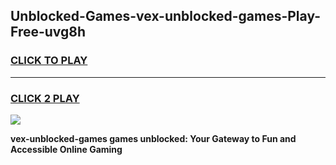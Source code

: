 
## Unblocked-Games-vex-unblocked-games-Play-Free-uvg8h
<h3>
<a href="https://premium76.site?title=vex-unblocked-games&ref=09A">CLICK TO PLAY</a></h3>
<hr>

<h3>
<a href="https://premium76.site?title=vex-unblocked-games&ref=09A">CLICK 2 PLAY</a>
  
</h3>

<a href="https://premium76.site?title=vex-unblocked-games&ref=09A"><img src="https://clearcache.store/games.png"></a>


**vex-unblocked-games games unblocked: Your Gateway to Fun and Accessible Online Gaming**

